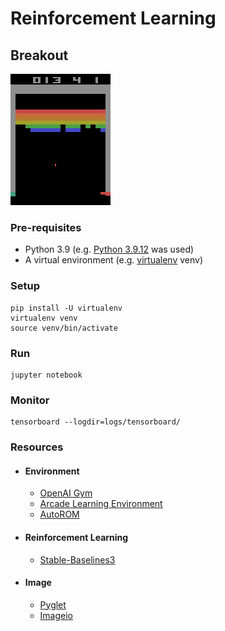# Reinforcement Learning

## Breakout

![](breakout.gif)

### Pre-requisites

- Python 3.9 (e.g. [Python 3.9.12](https://www.python.org/downloads/release/python-3912/) was used)
- A virtual environment (e.g. [virtualenv](https://pypi.org/project/virtualenv/) venv)

### Setup

```
pip install -U virtualenv
virtualenv venv
source venv/bin/activate
```

### Run

```
jupyter notebook
```

### Monitor

```
tensorboard --logdir=logs/tensorboard/
```

### Resources

- #### Environment

  - [OpenAI Gym](https://github.com/openai/gym)
  - [Arcade Learning Environment](https://github.com/mgbellemare/Arcade-Learning-Environment)
  - [AutoROM](https://github.com/Farama-Foundation/AutoROM)

- #### Reinforcement Learning

  - [Stable-Baselines3](https://github.com/DLR-RM/stable-baselines3)

- #### Image

  - [Pyglet](https://github.com/pyglet/pyglet)
  - [Imageio](https://github.com/imageio/imageio)
